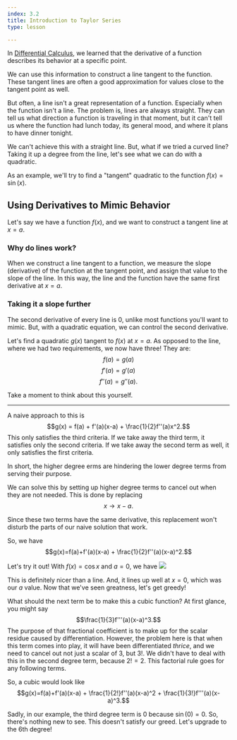 ```yaml
---
index: 3.2
title: Introduction to Taylor Series
type: lesson

---
```


In [Differential Calculus](/learn/calculus/differential), we learned that the derivative of a function describes its behavior at a specific point.

We can use this information to construct a line tangent to the function. These tangent lines are often a good approximation for values close to the tangent point as well.

But often, a line isn't a great representation of a function. Especially when the function isn't a line. The problem is, lines are always straight. They can tell us what direction a function is traveling in that moment, but it can't tell us where the function  had lunch today, its general mood, and where it plans to have dinner tonight.

We can't achieve this with a straight line. But, what if we tried a curved line? Taking it up a degree from the line, let's see what we can do with a quadratic.

As an example, we'll try to find a "tangent" quadratic to the  function $f(x) = \sin(x).$

## Using Derivatives to Mimic Behavior

Let's say we have a function $f(x)$, and we want to construct a tangent line at $x=a$.

### Why do lines work?
When we construct a line tangent to a function, we measure the slope (derivative) of the function at the tangent point, and assign that value to the slope of the line. In this way, the line and the function have the same first derivative at $x=a$.

### Taking it a slope further
The second derivative of every line is 0, unlike most functions you'll want to mimic. But, with a quadratic equation, we can control the second derivative.

Let's find a quadratic $g(x)$ tangent to $f(x)$ at $x=a$.
As opposed to the line, where we had two requirements, we now have three!
They are: 
$$f(a)=g(a)$$ $$f'(a)=g'(a)$$ $$f''(a)=g''(a).$$

Take a moment to think about this yourself.

---

A naive  approach to this is
$$g(x) = f(a) + f'(a)(x-a) + \frac{1}{2}f''(a)x^2.$$ 
This only satisfies the third criteria.  If we take away the third term, it satisfies only the second criteria. If we take away the second term as well, it only satisfies the first criteria.

In short, the higher degree erms are hindering the lower degree terms from serving their purpose.

We can solve this by setting up higher degree terms to cancel out when they are not needed. This is done by replacing
$$x \rightarrow x-a.$$

Since these two terms have the same derivative, this replacement won't disturb the parts of our naive solution that work.

So, we have
$$g(x)=f(a)+f'(a)(x-a) + \frac{1}{2}f''(a)(x-a)^2.$$

Let's try it out! With $f(x) = \cos x$ and $a=0$,  we have
<img class="graph" src="/img/graphs/cosx-taylor-2.png" />

This is definitely nicer than a line. And, it lines up well at $x=0$, which was our $a$ value. Now that we've seen greatness, let's get greedy!

What should the next term  be to make this a cubic function?
At first glance, you might say
$$\frac{1}{3}f'''(a)(x-a)^3.$$
The purpose of that fractional coefficient is to make up for the scalar residue caused by differentiation. 
However, the problem here is that when this term comes into play, it will have been differentiated *thrice*,  and we need to cancel out not just a scalar of $3$, but $3!$. We didn't have to deal with this in the second  degree term, because $2!=2$. This factorial rule goes for any following terms.

So, a cubic would look like
$$g(x)=f(a)+f'(a)(x-a) + \frac{1}{2!}f''(a)(x-a)^2 + \frac{1}{3!}f'''(a)(x-a)^3.$$

Sadly, in our example, the third degree term is $0$ because $\sin(0)=0.$ So, there's nothing new to see.  This doesn't satisfy our greed. Let's upgrade to the 6th degree!


<!--stackedit_data:
eyJoaXN0b3J5IjpbMTMwMjczNjAxOCwtNTA4MTM3NjgxLDk5Mz
IwMzk3MiwzOTIwNTYxNTYsLTE5MzEzMDcxMjksMTY1OTM0MjIy
NywtMTg3NDQ4OTg1NCw3MzQzMjczNDksLTEwMjc2Njg1OSwtMj
Q1NjI2MTAwLC0xNzA4MjQwMDM5LDQ4Nzg1OTkxOSwzNjY4MzIw
NzQsNjg3OTQ2ODk4LDE4Mjk5OTUwMSwxODEyNDYwMDM1LC0xMT
g2ODE5NTEzLC0xNzEzNzQwNTYxLC0xMTc5NjQ5NzM3LC0yNzI3
ODQ4OTRdfQ==
-->